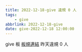 ```yaml
---
title: 2022-12-18-give 違規 0 人
tags:
    - give
abbrlink: 2022-12-18-give
date: give-2022-12-18 12:00:00
---
```

give 板 [板規連結](https://www.ptt.cc/bbs/give/M.1612495900.A.C32.html)
昨天違規 0 人
